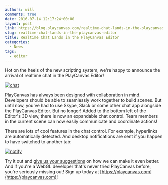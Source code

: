 ```yaml
---
authors: will
comments: true
date: 2016-07-14 12:17:24+00:00
layout: post
link: https://blog.playcanvas.com/realtime-chat-lands-in-the-playcanvas-editor/
slug: realtime-chat-lands-in-the-playcanvas-editor
title: Realtime Chat Lands in the PlayCanvas Editor
categories:
  - News
tags:
  - editor
---
```


Hot on the heels of the new scripting system, we're happy to announce the arrival of realtime chat in the PlayCanvas Editor!

<!-- more -->

[![chat](/img/chat.gif)](/img/chat.gif)

PlayCanvas has always been designed with collaboration in mind. Developers should be able to seamlessly work together to build scenes. But until now, you've had to use Skype, Slack or some other chat app alongside the PlayCanvas Editor. But no longer! Added to the bottom left of the Editor's 3D view, there is now an expandable chat control. Team members in the current scene can now easily communicate and coordinate actions!

There are lots of cool features in the chat control. For example, hyperlinks are automatically detected. And desktop notifications are sent if you happen to have switched to another tab:

[![notify](/img/notify.gif)](/img/notify.gif)

Try it out and [give us your suggestions](https://forum.playcanvas.com/t/realtime-chat-lands-in-the-playcanvas-editor/2155) on how we can make it even better. And if you're a WebGL developer that's never tried PlayCanvas before, you're seriously missing out! Sign up today at [https://playcanvas.com](https://playcanvas.com)!
